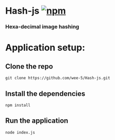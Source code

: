 # Hash-js [![npm](https://img.shields.io/npm/dt/opnl?label=OPNL%20Main)](https://www.npmjs.com/package/opnl)
### Hexa-decimal image hashing

# Application setup:
## Clone the repo 
```git clone https://github.com/wee-5/Hash-js.git```

## Install the dependencies
```npm install```

## Run the application
```node index.js```
